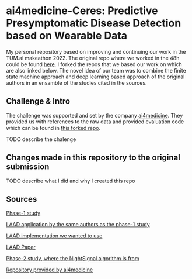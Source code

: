 # ai4medicine-Ceres: Predictive Presymptomatic Disease Detection based on Wearable Data
My personal repository based on improving and continuing our work in the TUM.ai makeathon 2022. The original repo where we worked in the 48h could be found [here](https://github.com/JamisonProctor/Team-Ceres). I forked the repos that we based our work on which are also linked below. The novel idea of our team was to combine the finite state machine approach and deep learning based approach of the original authors in an ensamble of the studies cited in the sources.

## Challenge & Intro
The challenge was supported and set by the company [ai4medicine](https://ai4medicine.com/). They provided us with references to the raw data and provided evaluation code which can be found in [this forked repo](https://github.com/altaykacan/ai4medicine-Ceres-eval-templates).

TODO describe the chalenge 
## Changes made in this repository to the original submission
TODO describe what I did and why I created this repo

## Sources
[Phase-1 study](https://www.nature.com/articles/s41551-020-00640-6=)

[LAAD application by the same authors as the phase-1 study](https://www.medrxiv.org/content/10.1101/2021.01.08.21249474v1)

[LAAD implementation we wanted to use](https://github.com/gireeshkbogu/LAAD)

[LAAD Paper](https://arxiv.org/abs/1607.00148)

[Phase-2 study, where the NightSignal algorithm is from](https://www.nature.com/articles/s41591-021-01593-2)

[Repository provided by ai4medicine](https://github.com/AI4M-Berlin/TUM_ai)
